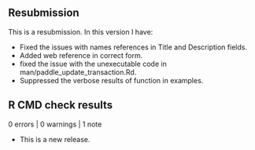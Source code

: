 ## Resubmission
This is a resubmission. In this version I have:

* Fixed the issues with names references in Title and Description fields.
* Added web reference in correct form.
* fixed the issue with the unexecutable code in man/paddle_update_transaction.Rd.
* Suppressed the verbose results of function in examples.

## R CMD check results

0 errors | 0 warnings | 1 note

* This is a new release.
